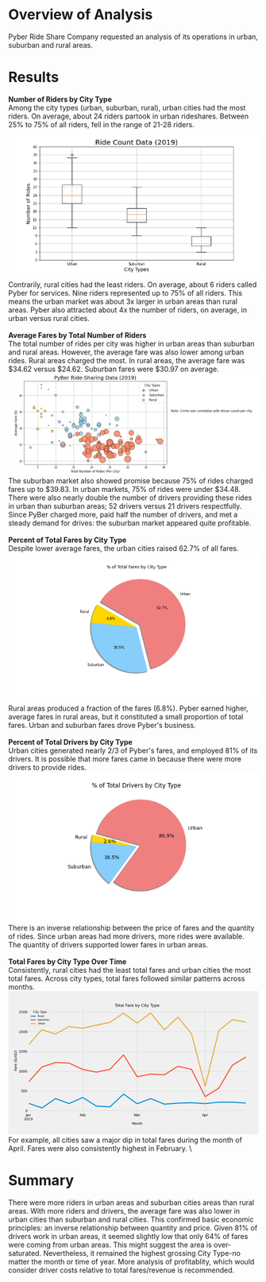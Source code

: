 # Overview of Analysis
Pyber Ride Share Company requested an analysis of its operations in urban, suburban and rural areas. 


# Results
**Number of Riders by City Type**
\
Among the city types (urban, suburban, rural), urban cities had the most riders. On average, about 24 riders partook in urban rideshares. Between 25% to 75% of all riders, fell in the range of 21-28 riders. 
\
!["Fig2"](https://github.com/dagibbins186/PyBer_Analysis/blob/main/PyBer_Analysis/analysis/Fig2.png)
\
Contrarily, rural cities had the least riders. On average, about 6 riders called Pyber for services. Nine riders represented up to 75% of all riders. This means the urban market was about 3x larger in urban areas than rural areas. Pyber also attracted about 4x the number of riders, on average, in urban versus rural cities.
\
\
**Average Fares by Total Number of Riders**
\
The total number of rides per city was higher in urban areas than suburban and rural areas. However, the average fare was also lower among urban rides. Rural areas charged the most. In rural areas, the average fare was $34.62 versus $24.62. Suburban fares were $30.97 on average.
\
!["Fig1"](https://github.com/dagibbins186/PyBer_Analysis/blob/main/PyBer_Analysis/analysis/Fig1.jpg)
\
The suburban market also showed promise because 75% of rides charged fares up to $39.83. In urban markets, 75% of rides were under $34.48. There were also nearly double the number of drivers providing these rides in urban than suburban areas; 52 drivers versus 21 drivers respectfully. Since PyBer charged more, paid half the number of drivers, and met a steady demand for drives: the suburban market appeared quite profitable.
\
\
**Percent of Total Fares by City Type**
\
Despite lower average fares, the urban cities raised 62.7% of all fares. 
\
!["Fig5"](https://github.com/dagibbins186/PyBer_Analysis/blob/main/PyBer_Analysis/analysis/Fig5.png)
\
Rural areas produced a fraction of the fares (6.8%). Pyber earned higher, average fares in rural areas, but it constituted a small proportion of total fares. Urban and suburban fares drove Pyber's business.
\
\
**Percent of Total Drivers by City Type**
\
Urban cities generated nearly 2/3 of Pyber's fares, and employed 81% of its drivers. It is possible that more fares came in because there were more drivers to provide rides. 
\
!["Fig7"](https://github.com/dagibbins186/PyBer_Analysis/blob/main/PyBer_Analysis/analysis/Fig7.png)
\
There is an inverse relationship between the price of fares and the quantity of rides. Since urban areas had more drivers, more rides were available. The quantity of drivers supported lower fares in urban areas.
\
\
**Total Fares by City Type Over Time**
\
Consistently, rural cities had the least total fares and urban cities the most total fares. Across city types, total fares followed similar patterns across months. 
\
!["Fig8"](https://github.com/dagibbins186/PyBer_Analysis/blob/main/PyBer_Analysis/analysis/Fig8.png)
\
For example, all cities saw a major dip in total fares during the month of April. Fares were also consistently highest in February. 
\

# Summary
There were more riders in urban areas and suburban cities areas than rural areas. With more riders and drivers, the average fare was also lower in urban cities than suburban and rural cities. This confirmed basic economic principles: an inverse relationship between quantity and price. Given 81% of drivers work in urban areas, it seemed slightly low that only 64% of fares were coming from urban areas. This might suggest the area is over-saturated. Nevertheless, it remained the highest grossing City Type-no matter the month or time of year. More analysis of profitablity, which would consider driver costs relative to total fares/revenue is recommended.
